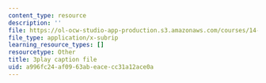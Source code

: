 ```yaml
---
content_type: resource
description: ''
file: https://ol-ocw-studio-app-production.s3.amazonaws.com/courses/14-01-principles-of-microeconomics-fall-2018/a996fc24af0963abeacecc31a12ace0a_OkTw766oCs.srt
file_type: application/x-subrip
learning_resource_types: []
resourcetype: Other
title: 3play caption file
uid: a996fc24-af09-63ab-eace-cc31a12ace0a
---
```


